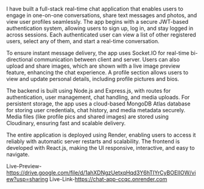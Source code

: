 I have built a full-stack real-time chat application that enables users to engage in one-on-one conversations, share text messages and photos, and view user profiles seamlessly. The app begins with a secure JWT-based authentication system, allowing users to sign up, log in, and stay logged in across sessions. Each authenticated user can view a list of other registered users, select any of them, and start a real-time conversation.

To ensure instant message delivery, the app uses Socket.IO for real-time bi-directional communication between client and server. Users can also upload and share images, which are shown with a live image preview feature, enhancing the chat experience. A profile section allows users to view and update personal details, including profile pictures and bios.

The backend is built using Node.js and Express.js, with routes for authentication, user management, chat handling, and media uploads. For persistent storage, the app uses a cloud-based MongoDB Atlas database for storing user credentials, chat history, and media metadata securely. Media files (like profile pics and shared images) are stored using Cloudinary, ensuring fast and scalable delivery.

The entire application is deployed using Render, enabling users to access it reliably with automatic server restarts and scalability. The frontend is developed with React.js, making the UI responsive, interactive, and easy to navigate.

Live-Preview-https://drive.google.com/file/d/1ahXDNgzUetxqHqd3Y6hTIYrCyBOEIIOW/view?usp=sharing
Live-Link-https://chat-app-ccqc.onrender.com
